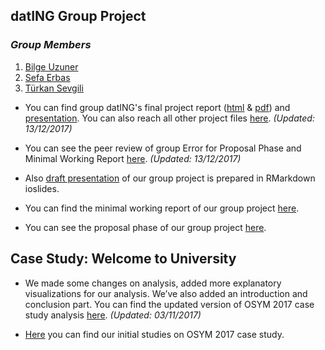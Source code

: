 
## datING Group Project 
 
### *Group Members*

  1. [Bilge Uzuner](https://mef-bda503.github.io/pj-uzunerb/)
  2. [Sefa Erbas](https://mef-bda503.github.io/pj-erbass/)
  3. [Türkan Sevgili](https://mef-bda503.github.io/pj-sevgilit/)

+ You can find group datING's final project report ([html](GTD_Project/GTD_Final.html) & [pdf](GTD_Project/GTD_Final.pdf)) and [presentation](GTD_Project/GTD_presentation_2.html). You can also reach all other project files [here](https://github.com/MEF-BDA503/gpj-datING_/tree/master/GTD_Project). *(Updated: 13/12/2017)*
  
+ You can see the peer review of group Error for Proposal Phase and Minimal Working Report [here](GTD/Peer_Review.html). *(Updated: 13/12/2017)*

+ Also [draft presentation](GTD/GTD_presentation.html) of our group project is prepared in RMarkdown ioslides.

+ You can find the minimal working report of our group project [here](GTD/GTD_Final.html).

+ You can see the proposal phase of our group project [here](GTD/GTD.html).

## Case Study: Welcome to University

+ We made some changes on analysis, added more explanatory visualizations for our analysis. We’ve also added an introduction and conclusion part. You can find the updated version of OSYM 2017 case study analysis [here](files/Case_Study_1_Final.html). *(Updated: 03/11/2017)*

+ [Here](files/Case_Study.html) you can find our initial studies on OSYM 2017 case study.



